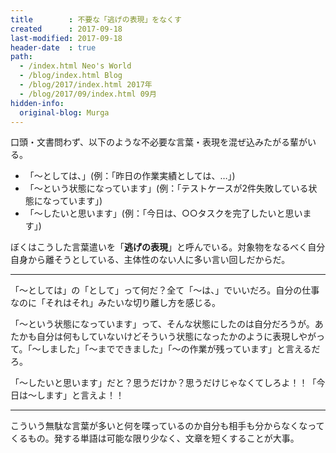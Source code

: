 ```yaml
---
title        : 不要な「逃げの表現」をなくす
created      : 2017-09-18
last-modified: 2017-09-18
header-date  : true
path:
  - /index.html Neo's World
  - /blog/index.html Blog
  - /blog/2017/index.html 2017年
  - /blog/2017/09/index.html 09月
hidden-info:
  original-blog: Murga
---
```


口頭・文書問わず、以下のような不必要な言葉・表現を混ぜ込みたがる輩がいる。

- 「〜としては、」(例：「昨日の作業実績としては、…」)
- 「〜という状態になっています」(例：「テストケースが2件失敗している状態になっています」)
- 「〜したいと思います」(例：「今日は、○○タスクを完了したいと思います」)

ぼくはこうした言葉遣いを「__逃げの表現__」と呼んでいる。対象物をなるべく自分自身から離そうとしている、主体性のない人に多い言い回しだからだ。

---

「〜としては」の「として」って何だ？全て「〜は、」でいいだろ。自分の仕事なのに「それはそれ」みたいな切り離し方を感じる。

「〜という状態になっています」って、そんな状態にしたのは自分だろうが。あたかも自分は何もしていないけどそういう状態になったかのように表現しやがって。「〜しました」「〜までできました」「〜の作業が残っています」と言えるだろ。

「〜したいと思います」だと？思うだけか？思うだけじゃなくてしろよ！！「今日は〜します」と言えよ！！

---

こういう無駄な言葉が多いと何を喋っているのか自分も相手も分からなくなってくるもの。発する単語は可能な限り少なく、文章を短くすることが大事。
